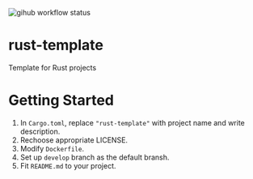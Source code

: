 ![gihub workflow status](https://github.com/den-taku/rust-template/actions/workflows/on_merge.yml/badge.svg)

# rust-template
Template for Rust projects

# Getting Started

1. In `Cargo.toml`, replace `"rust-template"` with project name and write description.
2. Rechoose appropriate LICENSE.
3. Modify `Dockerfile`.
4. Set up `develop` branch as the default bransh.
5. Fit `README.md` to your project.
